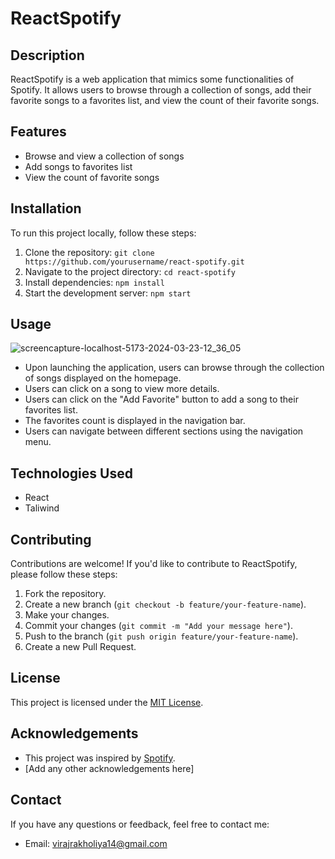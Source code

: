 # ReactSpotify

## Description

ReactSpotify is a web application that mimics some functionalities of Spotify. It allows users to browse through a collection of songs, add their favorite songs to a favorites list, and view the count of their favorite songs.

## Features

- Browse and view a collection of songs
- Add songs to favorites list
- View the count of favorite songs

## Installation

To run this project locally, follow these steps:

1. Clone the repository: `git clone https://github.com/yourusername/react-spotify.git`
2. Navigate to the project directory: `cd react-spotify`
3. Install dependencies: `npm install`
4. Start the development server: `npm start`

## Usage
![screencapture-localhost-5173-2024-03-23-12_36_05](https://github.com/virajrakholiya/React-Spotify/assets/94692042/5f651d1e-9a3a-4372-957e-2614a4329629)

- Upon launching the application, users can browse through the collection of songs displayed on the homepage.
- Users can click on a song to view more details.
- Users can click on the "Add Favorite" button to add a song to their favorites list.
- The favorites count is displayed in the navigation bar.
- Users can navigate between different sections using the navigation menu.

## Technologies Used

- React
- Taliwind

## Contributing

Contributions are welcome! If you'd like to contribute to ReactSpotify, please follow these steps:

1. Fork the repository.
2. Create a new branch (`git checkout -b feature/your-feature-name`).
3. Make your changes.
4. Commit your changes (`git commit -m "Add your message here"`).
5. Push to the branch (`git push origin feature/your-feature-name`).
6. Create a new Pull Request.

## License

This project is licensed under the [MIT License](LICENSE).

## Acknowledgements

- This project was inspired by [Spotify](https://www.spotify.com/).
- [Add any other acknowledgements here]

## Contact

If you have any questions or feedback, feel free to contact me:
- Email: virajrakholiya14@gmail.com
